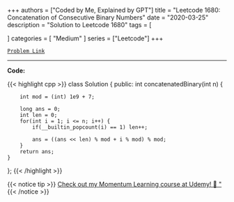 
+++
authors = ["Coded by Me, Explained by GPT"]
title = "Leetcode 1680: Concatenation of Consecutive Binary Numbers"
date = "2020-03-25"
description = "Solution to Leetcode 1680"
tags = [
    
]
categories = [
    "Medium"
]
series = ["Leetcode"]
+++



[`Problem Link`](https://leetcode.com/problems/concatenation-of-consecutive-binary-numbers/description/)

---

**Code:**

{{< highlight cpp >}}
class Solution {
public:
    int concatenatedBinary(int n) {
        
        int mod = (int) 1e9 + 7;
        
        long ans = 0;
        int len = 0;
        for(int i = 1; i <= n; i++) {
            if(__builtin_popcount(i) == 1) len++;
            
            ans = ((ans << len) % mod + i % mod) % mod;
        }
        return ans;
    }
};
{{< /highlight >}}



{{< notice tip >}}
[Check out my Momentum Learning course at Udemy! 🚀 "](https://www.udemy.com/course/blind-75-the-data-structures-and-algorithms-essentials/)
{{< /notice >}}

